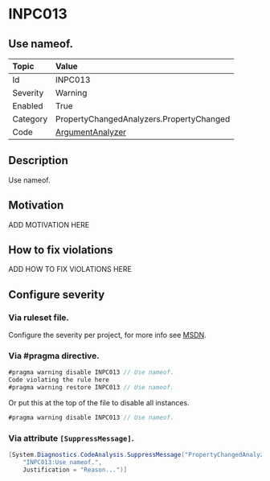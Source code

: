 # INPC013
## Use nameof.

| Topic    | Value
| :--      | :--
| Id       | INPC013
| Severity | Warning
| Enabled  | True
| Category | PropertyChangedAnalyzers.PropertyChanged
| Code     | [ArgumentAnalyzer]([ArgumentAnalyzer](https://github.com/DotNetAnalyzers/PropertyChangedAnalyzers/blob/master/PropertyChangedAnalyzers/Analyzers/ArgumentAnalyzer.cs))

## Description

Use nameof.

## Motivation

ADD MOTIVATION HERE

## How to fix violations

ADD HOW TO FIX VIOLATIONS HERE

<!-- start generated config severity -->
## Configure severity

### Via ruleset file.

Configure the severity per project, for more info see [MSDN](https://msdn.microsoft.com/en-us/library/dd264949.aspx).

### Via #pragma directive.
```C#
#pragma warning disable INPC013 // Use nameof.
Code violating the rule here
#pragma warning restore INPC013 // Use nameof.
```

Or put this at the top of the file to disable all instances.
```C#
#pragma warning disable INPC013 // Use nameof.
```

### Via attribute `[SuppressMessage]`.

```C#
[System.Diagnostics.CodeAnalysis.SuppressMessage("PropertyChangedAnalyzers.PropertyChanged", 
    "INPC013:Use nameof.", 
    Justification = "Reason...")]
```
<!-- end generated config severity -->